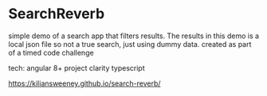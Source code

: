 # SearchReverb
simple demo of a search app that filters results. The results in this demo is a local json file so not a true search, just using dummy data. created as part of a timed code challenge

tech:
angular 8+
project clarity
typescript

https://kiliansweeney.github.io/search-reverb/
